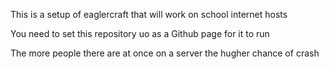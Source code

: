 This is a setup of eaglercraft that will work on school internet hosts

You need to set this repository uo as a Github page for it to run

The more people there are at once on a server the hugher chance of crash
